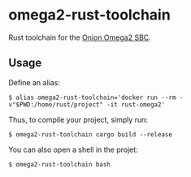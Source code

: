 # omega2-rust-toolchain

Rust toolchain for the [Onion Omega2 SBC](https://onion.io/Omega2/).

## Usage

Define an alias:

```
$ alias omega2-rust-toolchain='docker run --rm -v"$PWD:/home/rust/project" -it rust-omega2'
```

Thus, to compile your project, simply run:

```
$ omega2-rust-toolchain cargo build --release
```

You can also open a shell in the projet:

```
$ omega2-rust-toolchain bash
```
